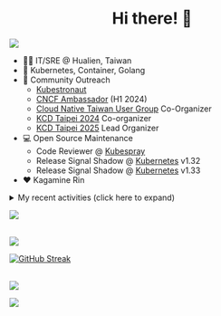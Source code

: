 <div align="center">
  <h1>Hi there! 👋</h1>
</div>

![](https://komarev.com/ghpvc/?username=tico88612&color=brightgreen&style=for-the-badge)

- 🧑‍💻 IT/SRE @ Hualien, Taiwan
- 🐳 Kubernetes, Container, Golang
- 🤝 Community Outreach
  - [Kubestronaut](https://www.cncf.io/training/kubestronaut/?p=chenghao-yang)
  - [CNCF Ambassador](https://www.cncf.io/people/ambassadors/?p=chenghao-yang) (H1 2024)
  - [Cloud Native Taiwan User Group](https://cloudnative.tw) Co-Organizer
  - [KCD Taipei 2024](https://kcd.taipei/2024) Co-organizer
  - [KCD Taipei 2025](https://kcd.taipei/2025) Lead Organizer
- 💻 Open Source Maintenance
  - Code Reviewer @ [Kubespray](https://kubespray.io/)
  - Release Signal Shadow @ [Kubernetes](https://kubernetes.io) v1.32
  - Release Signal Shadow @ [Kubernetes](https://kubernetes.io) v1.33
- ❤️ Kagamine Rin

<details>
  <summary>My recent activities (click here to expand)</summary>

  #### 👷 Check out what I'm currently working on
  
  - [kubernetes-sigs/kubespray](https://github.com/kubernetes-sigs/kubespray) - Deploy a Production Ready Kubernetes Cluster (1 week ago)
  - [tico88612/devstats-card](https://github.com/tico88612/devstats-card) - Your CNCF DevStats Card (1 week ago)
  - [cloud-native-taiwan/i.kcd.taipei](https://github.com/cloud-native-taiwan/i.kcd.taipei) - Shorten URL for KCD Taipei (1 week ago)
  - [kubernetes/org](https://github.com/kubernetes/org) - Meta configuration for Kubernetes Github Org (2 weeks ago)
  - [cloud-native-taiwan/Infra-Labs-Docs](https://github.com/cloud-native-taiwan/Infra-Labs-Docs) - Documentation for Cloud Native Taiwan Infra Labs (2 weeks ago)
  - [cilium/tetragon](https://github.com/cilium/tetragon) - eBPF-based Security Observability and Runtime Enforcement (3 weeks ago)
  - [kubernetes-sigs/cloud-provider-kind](https://github.com/kubernetes-sigs/cloud-provider-kind) - Cloud provider for KIND clusters (1 month ago)
  - [tico88612/kind-workshop](https://github.com/tico88612/kind-workshop) -  (2 months ago)
  - [sitcon-tw/2025](https://github.com/sitcon-tw/2025) -  (2 months ago)
  - [Homebrew/homebrew-core](https://github.com/Homebrew/homebrew-core) - 🍻 Default formulae for the missing package manager for macOS (or Linux) (3 months ago)

  #### 🌱 My latest projects
  
  - [tico88612/devstats-card](https://github.com/tico88612/devstats-card) - Your CNCF DevStats Card
  - [tico88612/kind-workshop](https://github.com/tico88612/kind-workshop) - 
  - [tico88612/blog-comments](https://github.com/tico88612/blog-comments) - 
  - [tico88612/get-real-ip](https://github.com/tico88612/get-real-ip) - 
  - [tico88612/podman-monitor-workshop](https://github.com/tico88612/podman-monitor-workshop) - 
  - [tico88612/cicd-hexo-blog-pages](https://github.com/tico88612/cicd-hexo-blog-pages) - 以 Hexo Blog 撰寫 CI/CD Pipeline 網頁
  - [tico88612/cicd-hexo-blog-template](https://github.com/tico88612/cicd-hexo-blog-template) - 以 Hexo Blog 撰寫 CI/CD Pipeline 模板
  - [tico88612/butter-toast-cup-2023](https://github.com/tico88612/butter-toast-cup-2023) - 奶油吐司杯 2023 分數計算機
  - [tico88612/cms-docker](https://github.com/tico88612/cms-docker) - Contest Management System v1.5.dev0 Docker Version
  - [tico88612/network-security-final](https://github.com/tico88612/network-security-final) - 

  #### 🔭 Latest releases I've contributed to
  
  - [kubernetes-sigs/kubespray](https://github.com/kubernetes-sigs/kubespray) ([v2.28.0](https://github.com/kubernetes-sigs/kubespray/releases/tag/v2.28.0), 1 week ago) - Deploy a Production Ready Kubernetes Cluster
  - [HunterPie/localization](https://github.com/HunterPie/localization) ([v1.1.12](https://github.com/HunterPie/localization/releases/tag/v1.1.12), 3 weeks ago) - Localization repository for HunterPie&#39;s client
  - [cilium/tetragon](https://github.com/cilium/tetragon) ([v1.4.0](https://github.com/cilium/tetragon/releases/tag/v1.4.0), 2 months ago) - eBPF-based Security Observability and Runtime Enforcement
  - [kubernetes-sigs/cloud-provider-kind](https://github.com/kubernetes-sigs/cloud-provider-kind) ([v0.6.0](https://github.com/kubernetes-sigs/cloud-provider-kind/releases/tag/v0.6.0), 3 months ago) - Cloud provider for KIND clusters
  - [coredns/deployment](https://github.com/coredns/deployment) ([coredns-1.14.0](https://github.com/coredns/deployment/releases/tag/coredns-1.14.0), 4 years ago) - Scripts, utilities, and examples for deploying CoreDNS.

  #### 🔨 My recent Pull Requests
  
  - [[WIP][flannel] upgrade to 0.26.7](https://github.com/kubernetes-sigs/kubespray/pull/12260) on [kubernetes-sigs/kubespray](https://github.com/kubernetes-sigs/kubespray) (2 days ago)
  - [Feat: add nftable mode in calico](https://github.com/kubernetes-sigs/kubespray/pull/12255) on [kubernetes-sigs/kubespray](https://github.com/kubernetes-sigs/kubespray) (4 days ago)
  - [Fix: the cluster is upgraded from 2.27 to 2.28 cilium will break](https://github.com/kubernetes-sigs/kubespray/pull/12254) on [kubernetes-sigs/kubespray](https://github.com/kubernetes-sigs/kubespray) (4 days ago)
  - [Chore: upgrade galaxy.yml version](https://github.com/kubernetes-sigs/kubespray/pull/12241) on [kubernetes-sigs/kubespray](https://github.com/kubernetes-sigs/kubespray) (1 week ago)
  - [Add tico88612 to kubespray-maintainers team](https://github.com/kubernetes/org/pull/5599) on [kubernetes/org](https://github.com/kubernetes/org) (2 weeks ago)
  - [Add CNCF DevStats Card usecase](https://github.com/cloud-native-taiwan/Infra-Labs-Docs/pull/79) on [cloud-native-taiwan/Infra-Labs-Docs](https://github.com/cloud-native-taiwan/Infra-Labs-Docs) (2 weeks ago)
  - [doc: fix cgroup rate explanation not match the parameter](https://github.com/cilium/tetragon/pull/3699) on [cilium/tetragon](https://github.com/cilium/tetragon) (3 weeks ago)
  - [Feat: Gateway API early installation](https://github.com/kubernetes-sigs/kubespray/pull/12189) on [kubernetes-sigs/kubespray](https://github.com/kubernetes-sigs/kubespray) (3 weeks ago)
  - [doc: fix policy-library sshd anchor link &amp; title ](https://github.com/cilium/tetragon/pull/3678) on [cilium/tetragon](https://github.com/cilium/tetragon) (4 weeks ago)
  - [Revert &#34;Update cluster-proportional-autoscaler to v1.9.0&#34;](https://github.com/kubernetes-sigs/kubespray/pull/12168) on [kubernetes-sigs/kubespray](https://github.com/kubernetes-sigs/kubespray) (1 month ago)

  #### ⭐ Recent Stars
  
  - [nunocoracao/blowfish](https://github.com/nunocoracao/blowfish) - Personal Website &amp; Blog Theme for Hugo (1 month ago)
  - [srl-labs/containerlab](https://github.com/srl-labs/containerlab) - container-based networking labs (1 month ago)
  - [microsoft/typescript-go](https://github.com/microsoft/typescript-go) - Staging repo for development of native port of TypeScript (2 months ago)
  - [riccardoperra/codeimage](https://github.com/riccardoperra/codeimage) - A tool to beautify your code screenshots. Built with SolidJS and Fastify. (3 months ago)
  - [inspektor-gadget/inspektor-gadget](https://github.com/inspektor-gadget/inspektor-gadget) - Inspektor Gadget is a set of tools and framework for data collection and system inspection on Kubernetes clusters and Linux hosts using eBPF (6 months ago)
  - [charmbracelet/vhs](https://github.com/charmbracelet/vhs) - Your CLI home video recorder 📼 (6 months ago)
  - [knabben/stalker](https://github.com/knabben/stalker) - Stalk and Hunt Flake Testgrid Jobs  (7 months ago)
  - [ljcucc/mobai-alei](https://github.com/ljcucc/mobai-alei) - 膜拜阿雷的信眾有福了！現在到 mobai-alei.ljcu.cc 就可以產生膜拜貼圖！ (9 months ago)
  - [aome510/spotify-player](https://github.com/aome510/spotify-player) - A Spotify player in the terminal with full feature parity (10 months ago)
  - [nalexn/clean-architecture-swiftui](https://github.com/nalexn/clean-architecture-swiftui) - SwiftUI sample app using Clean Architecture. Examples of working with SwiftData persistence, networking, dependency injection, unit testing, and more. (10 months ago)

  #### 👯 Check out some of my recent followers
  
  - [kuboqu](https://github.com/kuboqu)
  - [rileychh](https://github.com/rileychh)
  - [tonve](https://github.com/tonve)
  - [rohithadassanayake](https://github.com/rohithadassanayake)
  - [WuSandWitch](https://github.com/WuSandWitch)
</details>

<a href="https://github.com/tico88612/devstats-card"><img src="https://devstats.me/?username=tico88612&t=1" /></a>

<br>

<img src="https://github-readme-stats.vercel.app/api?username=tico88612&hide_title=true&count_private=true&show_icons=true" />

<br>

<a href="https://git.io/streak-stats"><img src="https://streak-stats.demolab.com?user=tico88612&theme=one-dark-pro" alt="GitHub Streak" /></a>

<br>

<img src="https://github-profile-trophy.vercel.app/?username=tico88612&theme=flat&no-frame=true&theme=onedark&margin-w=15&column=4" />


![](https://hit.yhype.me/github/profile?user_id=17496418)
